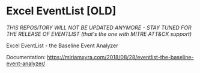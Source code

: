# Excel EventList [OLD]
*THIS REPOSITORY WILL NOT BE UPDATED ANYMORE - STAY TUNED FOR THE RELEASE OF EVENTLIST (that's the one with MITRE ATT&CK support)*

Excel EventList - the Baseline Event Analyzer

Documentation:
https://miriamxyra.com/2018/08/28/eventlist-the-baseline-event-analyzer/

